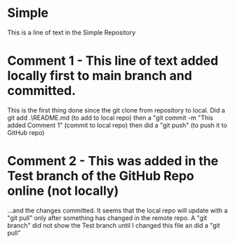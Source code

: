 # Simple

This is a line of text in the Simple Repository

# Comment 1 - This line of text added locally first to main branch and committed.
This is the first thing done since the git clone from repository to local.
Did a git add .\README.md (to add to local repo)
then a "git commit -m "This added Comment 1" (commit to local repo)
then did a "git push" (to push it to GitHub repo)

# Comment 2 - This was added in the Test branch of the GitHub Repo online (not locally)
...and the changes committed.
It seems that the local repo will update with a "git pull" only after something has changed in the remote repo.
A "git branch" did not show the Test branch until I changed this file an did a "git pull"
